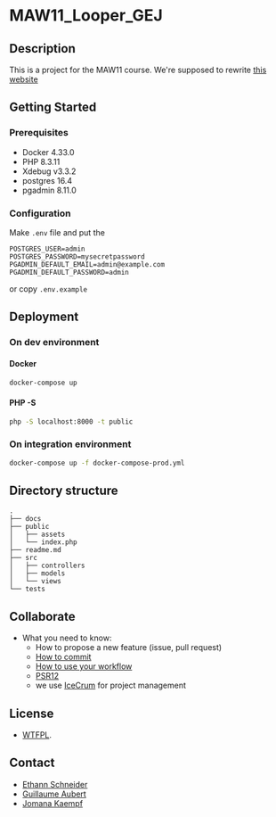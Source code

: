 # MAW11_Looper_GEJ 
## Description

This is a project for the MAW11 course. We're supposed to rewrite [this website](https://maw-looper.mycpnv.ch)

## Getting Started
### Prerequisites

* Docker 4.33.0
* PHP 8.3.11
* Xdebug v3.3.2
* postgres 16.4
* pgadmin 8.11.0

### Configuration

Make `.env` file 
and put the 
```env
POSTGRES_USER=admin
POSTGRES_PASSWORD=mysecretpassword
PGADMIN_DEFAULT_EMAIL=admin@example.com
PGADMIN_DEFAULT_PASSWORD=admin
```
or copy `.env.example`

## Deployment
### On dev environment
#### Docker 

```bash
docker-compose up
```

#### PHP -S

```bash
php -S localhost:8000 -t public
```

### On integration environment

```bash
docker-compose up -f docker-compose-prod.yml 
```

## Directory structure

```shell
.
├── docs
├── public
│   ├── assets
│   └── index.php
├── readme.md
├── src
│   ├── controllers
│   ├── models
│   └── views
└── tests
```

## Collaborate

* What you need to know:
  * How to propose a new feature (issue, pull request)
  * [How to commit](https://www.conventionalcommits.org/en/v1.0.0/)
  * [How to use your workflow](https://nvie.com/posts/a-successful-git-branching-model/)
  * [PSR12](https://www.php-fig.org/psr/psr-12/)
  * we use [IceCrum](https://icescrum.cpnv.ch/p/MAW11GEJ/#/project) for project management

## License

* [WTFPL](https://en.wikipedia.org/wiki/WTFPL).

## Contact

* [Ethann Schneider](mailto:pf70xyr@eduvaud.ch)
* [Guillaume Aubert](mailto:pt16wqr@eduvaud.ch)
* [Jomana Kaempf](mailto:pp37ufi@eduvaud.ch)